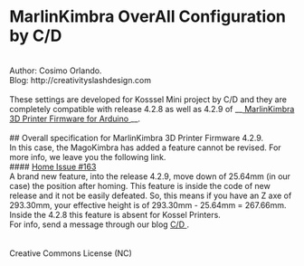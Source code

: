 MarlinKimbra OverAll Configuration by C/D
===============
<br>
Author: Cosimo Orlando.<br>
Blog: http://creativityslashdesign.com
<br>
<br>
These settings are developed for Kosssel Mini project by C/D and they are completely compatible with release 4.2.8 as well as 4.2.9 of
__<a href="https://github.com/MagoKimbra/MarlinKimbra"> MarlinKimbra 3D Printer Firmware for Arduino </a>__.
<br>
<br>
## Overall specification for MarlinKimbra 3D Printer Firmware 4.2.9.
<br>
In this case, the MagoKimbra has added a feature cannot be revised. For more info, we leave you the following link.
<br>
#### <a href="https://github.com/MagoKimbra/MarlinKimbra/issues/163">Home Issue #163</a>
<br>
A brand new feature, into the release 4.2.9, move down of 25.64mm (in our case) the position after homing. This feature is inside the code of new release and it not be easily defeated. So, this means if you have an Z axe of 293.30mm, your effective height is of 293.30mm - 25.64mm = 267.66mm.
Inside the 4.2.8 this feature is absent for Kossel Printers.
<br>
For info, send a message through our blog <a href="http://creativityslashdesign.com"> C/D </a>.
<br>
<br>
<br>
Creative Commons License (NC)
